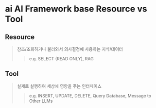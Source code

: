 # ai AI Framework base Resource vs Tool

## Resource

> 참조/조회하거나 불러와서 의사결정에 사용하는 지식/데이터
>
> > e.g. SELECT (READ ONLY), RAG

## Tool

> 실제로 실행하여 세상에 영향을 주는 인터페이스
>
> > e.g. INSERT, UPDATE, DELETE, Query Database, Message to Other LLMs
